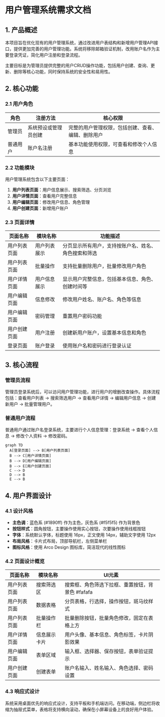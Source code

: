 # 用户管理系统需求文档

## 1. 产品概述

本项目旨在优化现有的用户管理系统，通过改进用户表结构和新增用户管理API接口，提供更加完善的用户管理功能。系统将移除邮箱验证机制，改用账户名作为主要登录凭证，简化用户注册和登录流程。

主要目标是为管理员提供完整的用户CRUD操作功能，包括用户创建、查询、更新、删除等核心功能，同时保持系统的安全性和易用性。

## 2. 核心功能

### 2.1 用户角色

| 角色 | 注册方法 | 核心权限 |
|------|----------|----------|
| 管理员 | 系统预设或管理员创建 | 完整的用户管理权限，包括创建、查看、编辑、删除用户 |
| 普通用户 | 账户名注册 | 基本功能使用权限，可查看和修改个人信息 |

### 2.2 功能模块

用户管理系统包含以下主要页面：
1. **用户列表页面**：用户信息展示、搜索筛选、分页浏览
2. **用户详情页面**：查看用户完整信息
3. **用户编辑页面**：修改用户信息、角色管理
4. **用户创建页面**：新增用户账户

### 2.3 页面详情

| 页面名称 | 模块名称 | 功能描述 |
|----------|----------|----------|
| 用户列表页面 | 用户列表展示 | 分页显示所有用户，支持按账户名、姓名、角色搜索和筛选 |
| 用户列表页面 | 批量操作 | 支持批量删除用户，批量修改用户角色 |
| 用户详情页面 | 用户信息展示 | 显示用户完整信息，包括基本信息、角色、创建时间等 |
| 用户编辑页面 | 信息修改 | 修改用户姓名、账户名、角色等信息 |
| 用户编辑页面 | 密码管理 | 重置用户密码功能 |
| 用户创建页面 | 用户注册 | 创建新用户账户，设置基本信息和角色 |
| 登录页面 | 账户登录 | 使用账户名和密码进行登录认证 |

## 3. 核心流程

### 管理员流程
管理员登录系统后，可以访问用户管理功能，进行用户的增删改查操作。具体流程包括：查看用户列表 → 搜索筛选用户 → 查看用户详情 → 编辑用户信息 → 创建新用户 → 批量管理用户。

### 普通用户流程
普通用户通过账户名登录系统，主要进行个人信息管理：登录系统 → 查看个人信息 → 修改个人资料 → 修改密码。

```mermaid
graph TD
  A[登录页面] --> B[用户列表页面]
  B --> C[用户详情页面]
  B --> D[用户编辑页面]
  B --> E[用户创建页面]
  C --> D
  D --> B
  E --> B
```

## 4. 用户界面设计

### 4.1 设计风格

- **主色调**：蓝色系 (#1890ff) 作为主色，灰色系 (#f5f5f5) 作为背景色
- **按钮样式**：圆角按钮，主要操作使用实心按钮，次要操作使用线框按钮
- **字体**：系统默认字体，标题使用 16px，正文使用 14px，辅助文字使用 12px
- **布局风格**：卡片式布局，顶部导航栏，左侧菜单栏
- **图标风格**：使用 Arco Design 图标库，简洁现代的线性图标

### 4.2 页面设计概览

| 页面名称 | 模块名称 | UI元素 |
|----------|----------|--------|
| 用户列表页面 | 搜索筛选区 | 搜索框、角色筛选下拉框、重置按钮，背景色 #fafafa |
| 用户列表页面 | 数据表格 | 分页表格，行选择，操作按钮，斑马纹样式 |
| 用户列表页面 | 批量操作栏 | 批量删除按钮，批量角色修改，固定在表格上方 |
| 用户详情页面 | 信息展示卡片 | 用户头像、基本信息、角色标签，卡片阴影效果 |
| 用户编辑页面 | 表单区域 | 输入框、选择器、保存按钮，表单验证提示 |
| 用户创建页面 | 创建表单 | 账户名输入、姓名输入、角色选择、密码设置 |

### 4.3 响应式设计

系统采用桌面优先的响应式设计，支持平板和手机端访问。在移动端，侧边栏将收缩为抽屉式菜单，表格将支持横向滚动，确保在小屏幕设备上的良好用户体验。